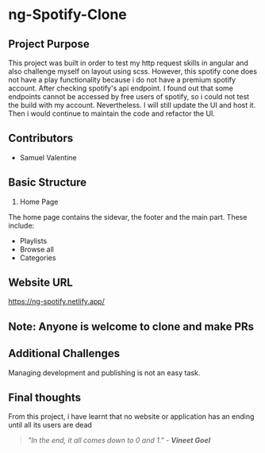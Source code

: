 # ng-Spotify-Clone

## Project Purpose
This project was built in order to test my http request skills in angular and also challenge myself on layout using scss. However, this spotify cone does not have a play functionality because i do not have a premium spotify account. After checking spotify's api endpoint. I found out that some endpoints cannot be accessed by free users of spotify, so i could not test the build with my account. Nevertheless. I will still update the UI and host it. Then i would continue to maintain the code and refactor the UI.


## Contributors
- Samuel Valentine

## Basic Structure
1. Home Page

The home page contains the sidevar, the footer and the main part. These include:
 * Playlists
 * Browse all
 * Categories

## Website URL
https://ng-spotify.netlify.app/


## Note: Anyone is welcome to clone and make PRs

## Additional Challenges

Managing development and publishing is not an easy task.

## Final thoughts

From this project, i have learnt that no website or application has an ending until all its users are dead

> *"In the end, it all comes down to 0 and 1."* - ***Vineet Goel***
